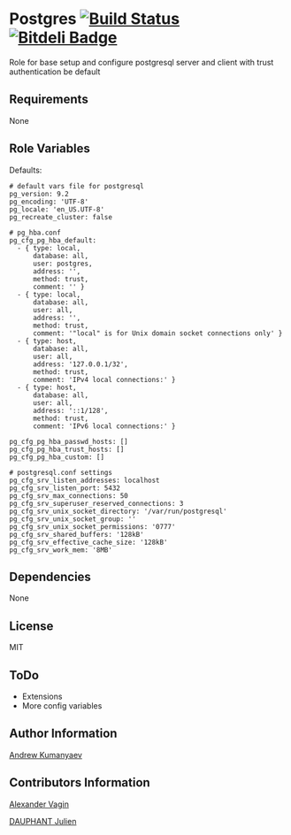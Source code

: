 Postgres [![Build Status](https://travis-ci.org/zzet/ansible-postgresql-role.png?branch=master)](https://travis-ci.org/zzet/ansible-postgresql-role) [![Bitdeli Badge](https://d2weczhvl823v0.cloudfront.net/zzet/ansible-postgresql-role/trend.png)](https://bitdeli.com/free "Bitdeli Badge")
========

Role for base setup and configure postgresql server and client with
trust authentication be default

Requirements
------------

None

Role Variables
--------------

Defaults:

    # default vars file for postgresql
    pg_version: 9.2
    pg_encoding: 'UTF-8'
    pg_locale: 'en_US.UTF-8'
    pg_recreate_cluster: false

    # pg_hba.conf
    pg_cfg_pg_hba_default:
      - { type: local,
          database: all,
          user: postgres,
          address: '',
          method: trust,
          comment: '' }
      - { type: local,
          database: all,
          user: all,
          address: '',
          method: trust,
          comment: '"local" is for Unix domain socket connections only' }
      - { type: host,
          database: all,
          user: all,
          address: '127.0.0.1/32',
          method: trust,
          comment: 'IPv4 local connections:' }
      - { type: host,
          database: all,
          user: all,
          address: '::1/128',
          method: trust,
          comment: 'IPv6 local connections:' }

    pg_cfg_pg_hba_passwd_hosts: []
    pg_cfg_pg_hba_trust_hosts: []
    pg_cfg_pg_hba_custom: []

    # postgresql.conf settings
    pg_cfg_srv_listen_addresses: localhost
    pg_cfg_srv_listen_port: 5432
    pg_cfg_srv_max_connections: 50
    pg_cfg_srv_superuser_reserved_connections: 3
    pg_cfg_srv_unix_socket_directory: '/var/run/postgresql'
    pg_cfg_srv_unix_socket_group: ''
    pg_cfg_srv_unix_socket_permissions: '0777'
    pg_cfg_srv_shared_buffers: '128kB'
    pg_cfg_srv_effective_cache_size: '128kB'
    pg_cfg_srv_work_mem: '8MB'

Dependencies
------------

None

License
-------

MIT

ToDo
-------

 - Extensions
 - More config variables

Author Information
------------------

[Andrew Kumanyaev](https://github.com/zzet)

Contributors Information
------------------

[Alexander Vagin](https://github.com/PlugIN73)

[DAUPHANT Julien](https://github.com/jdauphant)
